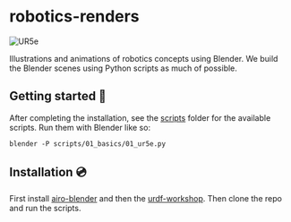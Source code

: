 # robotics-renders

![UR5e](https://i.imgur.com/mNYP60Y.png)

Illustrations and animations of robotics concepts using Blender.
We build the Blender scenes using Python scripts as much of possible.

## Getting started :rocket:

After completing the installation, see the [scripts](./scripts/) folder for the available scripts.
Run them with Blender like so:

```
blender -P scripts/01_basics/01_ur5e.py
```


## Installation :cd:

First install [airo-blender](https://github.com/airo-ugent/airo-blender) and then the [urdf-workshop](https://github.com/Victorlouisdg/urdf-workshop).
Then clone the repo and run the scripts.
